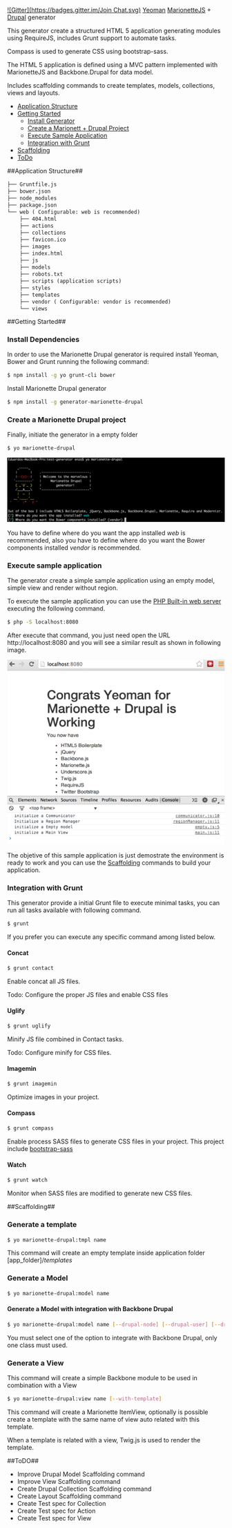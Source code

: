 [![Gitter](https://badges.gitter.im/Join Chat.svg)](https://gitter.im/enzolutions/generator-marionette-drupal?utm_source=badge&utm_medium=badge&utm_campaign=pr-badge)
[Yeoman](http://yeoman.io) [MarionetteJS](http://marionettejs.com) + [Drupal](drupical.org) generator

This generator create a structured HTML 5 application generating modules using RequireJS, includes Grunt support to automate tasks.

Compass is used to generate CSS using bootstrap-sass.

The HTML 5 application is defined using a MVC pattern implemented with MarionetteJS and Backbone.Drupal for data model.

Includes scaffolding commands to create templates, models, collections, views and layouts.

- [Application Structure](#application-structure)
- [Getting Started](#getting-started)
    - [Install Generator](#install-generator)
    - [Create a Marionett + Drupal Project](#create-a-marionette-drupal-project)
    - [Execute Sample Application](#execute-sample-application)
    - [Integration with Grunt](#integration-with-grunt)
- [Scaffolding](#scaffolding)
- [ToDo](#todo)

##Application Structure##

```
├── Gruntfile.js
├── bower.json
├── node_modules
├── package.json
└── web ( Configurable: web is recommended)
    ├── 404.html
    ├── actions
    ├── collections
    ├── favicon.ico
    ├── images
    ├── index.html
    ├── js
    ├── models
    ├── robots.txt
    ├── scripts (application scripts)
    ├── styles
    ├── templates
    ├── vendor ( Configurable: vendor is recommended)
    └── views
```

##Getting Started##


### Install Dependencies

In order to use the Marionette Drupal generator is required install  Yeoman, Bower and Grunt running the following command:
```bash
$ npm install -g yo grunt-cli bower
```

Install Marionette Drupal generator

```bash
$ npm install -g generator-marionette-drupal
```

### Create a Marionette Drupal project

Finally, initiate the generator in a empty folder

```bash
$ yo marionette-drupal
```

![yeoman generator](https://raw.githubusercontent.com/enzolutions/generator-marionette-drupal/master/images/yo_marionette_drupal_generator.png "yeoman generator")

You have to define where do you want the app installed *web* is recommended, also you have to define where do you want the Bower components installed *vendor* is recommended.

### Execute sample application

The generator create a simple sample application using an empty model, simple view and render without region.

To execute the sample application you can use the [PHP Built-in web server](http://php.net/manual/en/features.commandline.webserver.php) executing the following command.

```bash
$ php -S localhost:8080
```

After execute that command, you just need open the URL http://localhost:8080 and you will see a similar result as shown in following image.

![yeoman sample application](https://raw.githubusercontent.com/enzolutions/generator-marionette-drupal/master/images/you_marionette_drupal_sample_app.png "yeoman sample application")


The objetive of this sample application is just demostrate the environment is ready to work and you can use the [Scaffolding](#scaffolding) commands to build your application.



### Integration with Grunt

This generator provide a initial Grunt file to execute minimal tasks, you can run all tasks available with following command.

```bash
$ grunt
```

If you prefer you can execute any specific command among listed below.

#### Concat

```bash
$ grunt contact
```

Enable concat all JS files.

Todo: Configure the proper JS files and enable CSS files

#### Uglify

```bash
$ grunt uglify
```

Minify JS file combined in Contact tasks.

Todo: Configure minify for CSS files.

#### Imagemin

```bash
$ grunt imagemin
```

Optimize images in your project.

#### Compass

```bash
$ grunt compass
```

Enable process SASS files to generate CSS files in your project. This project include [bootstrap-sass](https://github.com/twbs/bootstrap-sass)

#### Watch

```bash
$ grunt watch
```

Monitor when SASS files are modified to generate new CSS files.

##Scaffolding##

### Generate a template

```bash
$ yo marionette-drupal:tmpl name
```

This command will create an empty template inside application folder [app_folder]/*templates*

### Generate a Model
```bash
$ yo marionette-drupal:model name
```

#### Generate a Model with integration with Backbone Drupal
```bash
$ yo marionette-drupal:model name [--drupal-node] [--drupal-user] [--drupal-comment] [--drupal-file]
```
You must select one of the option to integrate with Backbone Drupal, only one class must used.


### Generate a View
This command will create a simple Backbone module to be used in combination with a View
```bash
$ yo marionette-drupal:view name [--with-template]
```

This command will create a Marionette ItemView, optionally is possible create a template with the same name of view auto related with this template.

When a template is related with a view, Twig.js is used to render the template.


##ToDO##

- Improve Drupal Model Scaffolding command
- Improve View Scaffolding command
- Create Drupal Collection Scaffolding command
- Create Layout Scaffolding command
- Create Test spec for Collection
- Create Test spec for Action
- Create Test spec for View
